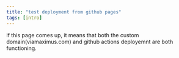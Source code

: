 ```yaml
---
title: "test deployment from github pages"
tags: [intro]
---
```


if this page comes up, it means that both the custom domain(viamaximus.com) and github actions deployemnt are both functioning.
